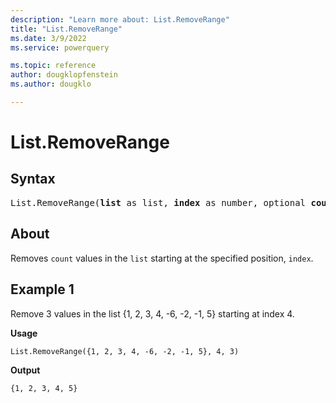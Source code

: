 ```yaml
---
description: "Learn more about: List.RemoveRange"
title: "List.RemoveRange"
ms.date: 3/9/2022
ms.service: powerquery

ms.topic: reference
author: dougklopfenstein
ms.author: dougklo

---
```

# List.RemoveRange

## Syntax

<pre>
List.RemoveRange(<b>list</b> as list, <b>index</b> as number, optional <b>count</b> as nullable number) as list
</pre>
  
## About

Removes `count` values in the `list` starting at the specified position, `index`.

## Example 1

Remove 3 values in the list {1, 2, 3, 4, -6, -2, -1, 5} starting at index 4.

**Usage**

```powerquery-m
List.RemoveRange({1, 2, 3, 4, -6, -2, -1, 5}, 4, 3)
```

**Output**

`{1, 2, 3, 4, 5}`
